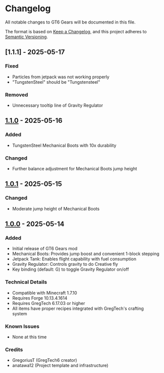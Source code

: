 # Changelog

All notable changes to GT6 Gears will be documented in this file.

The format is based on [Keep a Changelog](https://keepachangelog.com/ja/1.1.0/),
and this project adheres to [Semantic Versioning](https://semver.org/spec/v2.0.0.html).

## [1.1.1] - 2025-05-17

### Fixed
- Particles from jetpack was not working properly
- "TungstenSteel" should be "Tungstensteel"

### Removed
- Unnecessary tooltip line of Gravity Regulator

## [1.1.0] - 2025-05-16

### Added
- TungstenSteel Mechanical Boots with 10x durability

### Changed
- Further balance adjustment for Mechanical Boots jump height

[1.1.0]: https://github.com/pluslatte/gt6gears/releases/tag/v1.1.0

## [1.0.1] - 2025-05-15

### Changed
- Moderate jump height of Mechanical Boots

[1.0.1]: https://github.com/pluslatte/gt6gears/releases/tag/v1.0.1

## [1.0.0] - 2025-05-14

### Added
- Initial release of GT6 Gears mod
- Mechanical Boots: Provides jump boost and convenient 1-block stepping
- Jetpack Tank: Enables flight capability with fuel consumption
- Gravity Regulator: Controls gravity to do Creative fly
- Key binding (default: G) to toggle Gravity Regulator on/off

### Technical Details
- Compatible with Minecraft 1.7.10
- Requires Forge 10.13.4.1614
- Requires GregTech 6.17.03 or higher
- All items have proper recipes integrated with GregTech's crafting system

### Known Issues
- None at this time

### Credits
- GregoriusT (GregTech6 creator)
- anatawa12 (Project template and infrastructure)

[1.0.0]: https://github.com/pluslatte/gt6gears/releases/tag/v1.0.0
